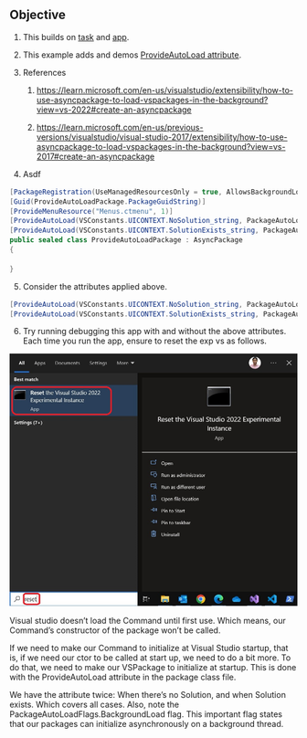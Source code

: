 ## Objective

1. This builds on [task](https://github.com/AvtsVivek/LearnVsExt/tree/main/src/tasks/501100-AddMenuVsMainMenuBar) and [app](https://github.com/AvtsVivek/LearnVsExt/tree/main/src/apps/501100-AddMenuVsMainMenuBar).  

2. This example adds and demos [ProvideAutoLoad attribute](https://learn.microsoft.com/en-us/dotnet/api/microsoft.visualstudio.shell.provideautoloadattribute?view=visualstudiosdk-2022). 

3. References
   1. https://learn.microsoft.com/en-us/visualstudio/extensibility/how-to-use-asyncpackage-to-load-vspackages-in-the-background?view=vs-2022#create-an-asyncpackage

   2. https://learn.microsoft.com/en-us/previous-versions/visualstudio/visual-studio-2017/extensibility/how-to-use-asyncpackage-to-load-vspackages-in-the-background?view=vs-2017#create-an-asyncpackage

4. Asdf

```cs
[PackageRegistration(UseManagedResourcesOnly = true, AllowsBackgroundLoading = true)]
[Guid(ProvideAutoLoadPackage.PackageGuidString)]
[ProvideMenuResource("Menus.ctmenu", 1)]
[ProvideAutoLoad(VSConstants.UICONTEXT.NoSolution_string, PackageAutoLoadFlags.BackgroundLoad)]
[ProvideAutoLoad(VSConstants.UICONTEXT.SolutionExists_string, PackageAutoLoadFlags.BackgroundLoad)]
public sealed class ProvideAutoLoadPackage : AsyncPackage
{

}
``` 

5. Consider the attributes applied above.
```cs
[ProvideAutoLoad(VSConstants.UICONTEXT.NoSolution_string, PackageAutoLoadFlags.BackgroundLoad)]
[ProvideAutoLoad(VSConstants.UICONTEXT.SolutionExists_string, PackageAutoLoadFlags.BackgroundLoad)]
```

6. Try running debugging this app with and without the above attributes. Each time you run the app, ensure to reset the exp vs as follows.

![Reset Visual Studio Exp](https://github.com/AvtsVivek/LearnVsExt/blob/main/src/tasks/500500-VSixBlankProjectAnalysis/images/110ResetVsExpIntance50.jpg)

Visual studio doesn’t load the Command until first use. Which means, our Command’s constructor of the package won’t be called.

If we need to make our Command to initialize at Visual Studio startup, that is, if we need our ctor to be called at start up, we need to do a bit more. To do that, we need to make our VSPackage to initialize at startup. This is done with the ProvideAutoLoad attribute in the package class file.

We have the attribute twice: When there’s no Solution, and when Solution exists. Which covers all cases. Also, note the PackageAutoLoadFlags.BackgroundLoad flag. This important flag states that our packages can initialize asynchronously on a background thread.



